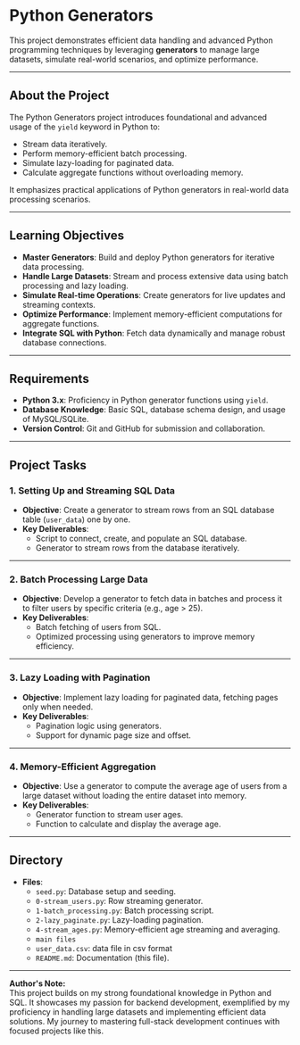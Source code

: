 # Python Generators 
This project demonstrates efficient data handling and advanced Python programming techniques by leveraging **generators** to manage large datasets, simulate real-world scenarios, and optimize performance.

---

## **About the Project**  
The Python Generators project introduces foundational and advanced usage of the `yield` keyword in Python to:  
- Stream data iteratively.  
- Perform memory-efficient batch processing.  
- Simulate lazy-loading for paginated data.  
- Calculate aggregate functions without overloading memory.  

It emphasizes practical applications of Python generators in real-world data processing scenarios.

---

## **Learning Objectives**   
- **Master Generators**: Build and deploy Python generators for iterative data processing.  
- **Handle Large Datasets**: Stream and process extensive data using batch processing and lazy loading.  
- **Simulate Real-time Operations**: Create generators for live updates and streaming contexts.  
- **Optimize Performance**: Implement memory-efficient computations for aggregate functions.  
- **Integrate SQL with Python**: Fetch data dynamically and manage robust database connections.  

---

## **Requirements**  
- **Python 3.x**: Proficiency in Python generator functions using `yield`.  
- **Database Knowledge**: Basic SQL, database schema design, and usage of MySQL/SQLite.  
- **Version Control**: Git and GitHub for submission and collaboration.  

---

## **Project Tasks**  
### **1. Setting Up and Streaming SQL Data**  
- **Objective**: Create a generator to stream rows from an SQL database table (`user_data`) one by one.  
- **Key Deliverables**:  
  - Script to connect, create, and populate an SQL database.  
  - Generator to stream rows from the database iteratively.  

---

### **2. Batch Processing Large Data**  
- **Objective**: Develop a generator to fetch data in batches and process it to filter users by specific criteria (e.g., age > 25).  
- **Key Deliverables**:  
  - Batch fetching of users from SQL.  
  - Optimized processing using generators to improve memory efficiency.  

---

### **3. Lazy Loading with Pagination**  
- **Objective**: Implement lazy loading for paginated data, fetching pages only when needed.  
- **Key Deliverables**:  
  - Pagination logic using generators.  
  - Support for dynamic page size and offset.  

---

### **4. Memory-Efficient Aggregation**  
- **Objective**: Use a generator to compute the average age of users from a large dataset without loading the entire dataset into memory.  
- **Key Deliverables**:  
  - Generator function to stream user ages.  
  - Function to calculate and display the average age.  

---

## **Directory**  
- **Files**:  
  - `seed.py`: Database setup and seeding.  
  - `0-stream_users.py`: Row streaming generator.  
  - `1-batch_processing.py`: Batch processing script.  
  - `2-lazy_paginate.py`: Lazy-loading pagination.  
  - `4-stream_ages.py`: Memory-efficient age streaming and averaging.
  - `main files`
  - `user_data.csv`: data file in csv format 
  - `README.md`: Documentation (this file).  


---

**Author's Note:**  
This project builds on my strong foundational knowledge in Python and SQL. It showcases my passion for backend development, exemplified by my proficiency in handling large datasets and implementing efficient data solutions. My journey to mastering full-stack development continues with focused projects like this.
